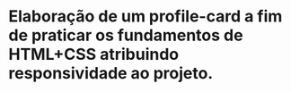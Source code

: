 # Elaboração de um profile-card a fim de praticar os fundamentos de HTML+CSS atribuindo responsividade ao projeto.

